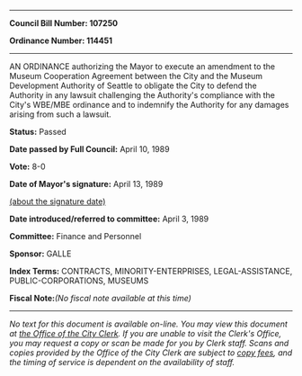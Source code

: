 

********

**Council Bill Number: 107250**
   
**Ordinance Number: 114451**
********

 AN ORDINANCE authorizing the Mayor to execute an amendment to the Museum Cooperation Agreement between the City and the Museum Development Authority of Seattle to obligate the City to defend the Authority in any lawsuit challenging the Authority's compliance with the City's WBE/MBE ordinance and to indemnify the Authority for any damages arising from such a lawsuit.

**Status:** Passed
   
**Date passed by Full Council:** April 10, 1989
   
**Vote:** 8-0
   
**Date of Mayor's signature:** April 13, 1989
   
[(about the signature date)](/~public/approvaldate.htm)
   
   
   
**Date introduced/referred to committee:** April 3, 1989
   
**Committee:** Finance and Personnel
   
**Sponsor:** GALLE
   
   
**Index Terms:** CONTRACTS, MINORITY-ENTERPRISES, LEGAL-ASSISTANCE, PUBLIC-CORPORATIONS, MUSEUMS

**Fiscal Note:**_(No fiscal note available at this time)_
********

_No text for this document is available on-line. You may view this document at [the Office of the City Clerk](http://www.seattle.gov/leg/clerk/contactUs.htm). If you are unable to visit the Clerk's Office, you may request a copy or scan be made for you by Clerk staff. Scans and copies provided by the Office of the City Clerk are subject to [copy fees](http://clerk.seattle.gov/~public/clerkfees.htm), and the timing of service is dependent on the availability of staff._


